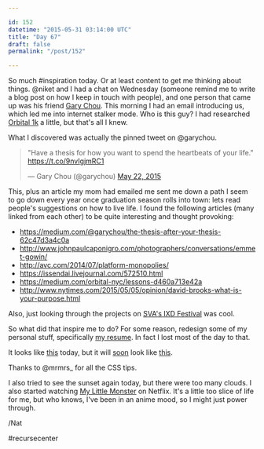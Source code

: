 ```yaml
---

id: 152
datetime: "2015-05-31 03:14:00 UTC"
title: "Day 67"
draft: false
permalink: "/post/152"

---
```


So much #inspiration today. Or at least content to get me thinking about things. @niket and I had a chat on Wednesday (someone remind me to write a blog post on how I keep in touch with people), and one person that came up was his friend [Gary Chou](http://garychou.com/). This morning I had an email introducing us, which led me into internet stalker mode. Who is this guy? I had researched [Orbital 1k](http://orbitalnyc.com/1k/) a little, but that's all I knew.

What I discovered was actually the pinned tweet on @garychou.

<blockquote class="twitter-tweet" lang="en"><p lang="en" dir="ltr">&quot;Have a thesis for how you want to spend the heartbeats of your life.&quot; <a href="https://t.co/9nvIgjmRC1">https://t.co/9nvIgjmRC1</a></p>&mdash; Gary Chou (@garychou) <a href="https://twitter.com/garychou/status/601749827307839488">May 22, 2015</a></blockquote>
<script async src="//platform.twitter.com/widgets.js" charset="utf-8"></script>

This, plus an article my mom had emailed me sent me down a path I seem to go down every year once graduation season rolls into town: lets read people's suggestions on how to live life. I found the following articles (many linked from each other) to be quite interesting and thought provoking:

 - https://medium.com/@garychou/the-thesis-after-your-thesis-62c47d3a4c0a
 - http://www.johnpaulcaponigro.com/photographers/conversations/emmet-gowin/
 - http://avc.com/2014/07/platform-monopolies/
 - https://issendai.livejournal.com/572510.html
 - https://medium.com/orbital-nyc/lessons-d460a713e42a
 - http://www.nytimes.com/2015/05/05/opinion/david-brooks-what-is-your-purpose.html

Also, just looking through the projects on [SVA's IXD Festival](http://www.festival.interactiondesign.sva.edu/) was cool.

So what did that inspire me to do? For some reason, redesign some of my personal stuff, specifically [my resume](http://natwelch.com/resume). In fact I lost most of the day to that.

It looks like [this](http://cl.natw.me/bGzx/d) today, but it will [soon](https://github.com/icco/Resume/pull/4) look like [this](http://cl.natw.me/bGhJ/d).

Thanks to @mrmrs_ for all the CSS tips.

I also tried to see the sunset again today, but there were too many clouds. I also started watching [My Little Monster](https://en.wikipedia.org/wiki/My_Little_Monster) on Netflix. It's a little too slice of life for me, but who knows, I've been in an anime mood, so I might just power through.

/Nat

#recursecenter

